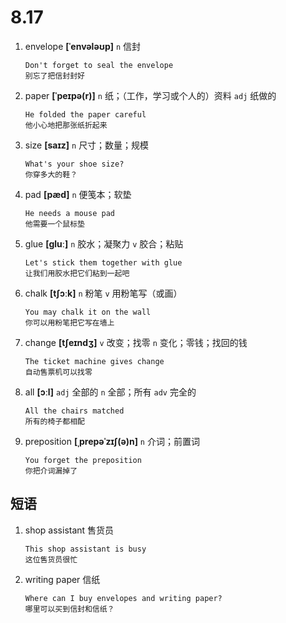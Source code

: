 # 8.17

1. envelope **[ˈenvələʊp]** `n` 信封

   ```
   Don't forget to seal the envelope
   别忘了把信封封好
   ```

2. paper **[ˈpeɪpə(r)]** `n` 纸；（工作，学习或个人的）资料 `adj` 纸做的

   ```
   He folded the paper careful
   他小心地把那张纸折起来
   ```

3. size **[saɪz]** `n` 尺寸；数量；规模

   ```
   What's your shoe size?
   你穿多大的鞋？
   ```

4. pad **[pæd]** `n` 便笺本；软垫

   ```
   He needs a mouse pad
   他需要一个鼠标垫
   ```

5. glue **[ɡluː]** `n` 胶水；凝聚力 `v` 胶合；粘贴

   ```
   Let's stick them together with glue
   让我们用胶水把它们粘到一起吧
   ```

6. chalk **[tʃɔːk]** `n` 粉笔 `v` 用粉笔写（或画）

   ```
   You may chalk it on the wall
   你可以用粉笔把它写在墙上
   ```

7. change **[tʃeɪndʒ]** `v` 改变；找零 `n` 变化；零钱；找回的钱

   ```
   The ticket machine gives change
   自动售票机可以找零
   ```

8. all **[ɔːl]** `adj` 全部的 `n` 全部；所有 `adv` 完全的

   ```
   All the chairs matched
   所有的椅子都相配
   ```

9. preposition **[ˌprepəˈzɪʃ(ə)n]** `n` 介词；前置词

   ```
   You forget the preposition
   你把介词漏掉了
   ```

## 短语

1. shop assistant 售货员

   ```
   This shop assistant is busy
   这位售货员很忙
   ```

2. writing paper 信纸

   ```
   Where can I buy envelopes and writing paper?
   哪里可以买到信封和信纸？
   ```
